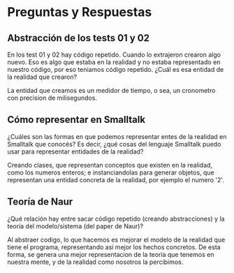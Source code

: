 # Preguntas y Respuestas

## Abstracción de los tests 01 y 02 

En los test 01 y 02 hay código repetido. Cuando lo extrajeron crearon algo 
nuevo. Eso es algo que estaba en la realidad y no estaba representado en 
nuestro código, por eso teníamos código repetido. ¿Cuál es esa entidad de 
la realidad que crearon?

La entidad que creamos es un medidor de tiempo, o sea, un cronometro con precision de milisegundos.

## Cómo representar en Smalltalk

¿Cuáles son las formas en que podemos representar entes de la realidad en 
Smalltalk que conocés? Es decir, ¿qué cosas del lenguaje Smalltalk puedo 
usar para representar entidades de la realidad?

Creando clases, que representan conceptos que existen en la realidad, como 
los numeros enteros; e instanciandolas para generar objetos, que 
representan una entidad concreta de la realidad, por ejemplo el numero 
'2'.

## Teoría de Naur

¿Qué relación hay entre sacar código repetido (creando abstracciones) y la 
teoría del modelo/sistema (del paper de Naur)?

Al abstraer codigo, lo que hacemos es mejorar el modelo de la realidad que 
tiene el programa, representando así mejor los hechos concretos. De esta 
forma, se genera una mejor representacion de la teoria que tenemos en 
nuestra mente, y de la realidad como nosotros la percibimos.